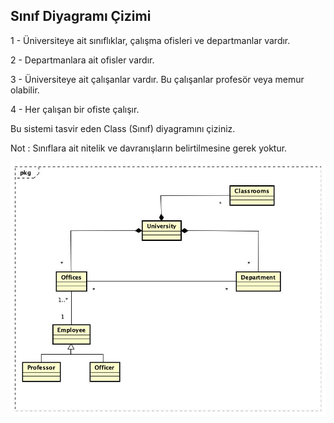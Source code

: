 ## Sınıf Diyagramı Çizimi

1 - Üniversiteye ait sınıflıklar, çalışma ofisleri ve departmanlar vardır.

2 - Departmanlara ait ofisler vardır.

3 - Üniversiteye ait çalışanlar vardır. Bu çalışanlar profesör veya memur olabilir.

4 - Her çalışan bir ofiste çalışır.

Bu sistemi tasvir eden Class (Sınıf) diyagramını çiziniz.

Not : Sınıflara ait nitelik ve davranışların belirtilmesine gerek yoktur.

![Sınıf Diyagramı Çizimi](https://github.com/deliaslan/patikaDev/blob/main/Class_Diagram/ClassDiagramUniversity/Class%20Diagram0-University.jpg?raw=true)
